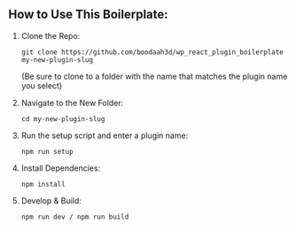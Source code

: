 ## How to Use This Boilerplate:

1. Clone the Repo:

    ```git clone https://github.com/boodaah3d/wp_react_plugin_boilerplate my-new-plugin-slug```

    (Be sure to clone to a folder with the name that matches the plugin name you select)


2. Navigate to the New Folder:

    ```cd my-new-plugin-slug```


3. Run the setup script and enter a plugin name:

    ```npm run setup```


4. Install Dependencies:

    ```npm install```

5. Develop & Build:

    ```npm run dev / npm run build```
